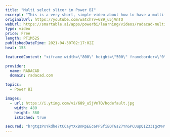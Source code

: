 ```yaml
---
title: "Multi select slicer in Power BI"
excerpt: "This is a very short, simple video about how to have a multi-select slicer in Power BI. Power BI slicer is in fact multi-select by default, however, there is a very small option that if you set it, makes it even easier to use, let’s talk about it. read my article about this here: https://radacad.com/multi-select-slicer-in-power-bi"
originalUrl: https://youtube.com/watch?v=689_u5jVnTQ
webUrl: https://smartable.ai/apps/powerbi/learning/videos/radacad-multi-select-slicer-in-power-bi/
type: video
price: Free
length: PT1M52S
publishedDateTime: 2021-04-30T02:17:02Z
heat: 153

featuredContent: "<iframe width=\"800\" height=\"500\" frameborder=\"0\" src=\"https://www.youtube.com/embed/689_u5jVnTQ\" allow=\"accelerometer; autoplay; encrypted-media; gyroscope; picture-in-picture\" allowfullscreen></iframe>"

provider:
  name: RADACAD
  domain: radacad.com

topics:
  - Power BI

images:
  - url: https://i.ytimg.com/vi/689_u5jVnTQ/hqdefault.jpg
    width: 480
    height: 360
    isCached: true

secured: "hrgtqzPxYkdhe7tCCayYXxBnRpEEc6PPSfiEOTGs27YnGPCUupQIZ33IgcMHtnrCR5nCB8zwlnK8tnsmsrYLJfzvHo1CDdP3a/J1fHhzzK3UxGrCBqz3VZOFYZU6fsUrYlQs3q45+cwnDAWQg6HV383tKPvkqQxU3MihulosZ+tQ0PfpGej3ub5rA9jxF05JRggp36ZIUvWDIKPIDHpSvOUD/FgaL8pv6b78vo2TIu1JjGTNwhsCMNqcOkEFmhWjWCnLSo9AxNvJ6gnJ6pxKuIy+FlM++E4s0QjheiaXTjrZAaY6GxrhAnKdvouaNyqawRxm+jG80Lcf0NnCIEYLpl7xuIKLbrBseocSJ2WuwdWiZlu0Rwt2fF55CdTNczwRnjjXgso0WlnaJZ+zgwSL96YFr1mRhHby4aZhre1kvOU=;fvC5fYTaFA5PKGdmcxMD4g=="
---
```



